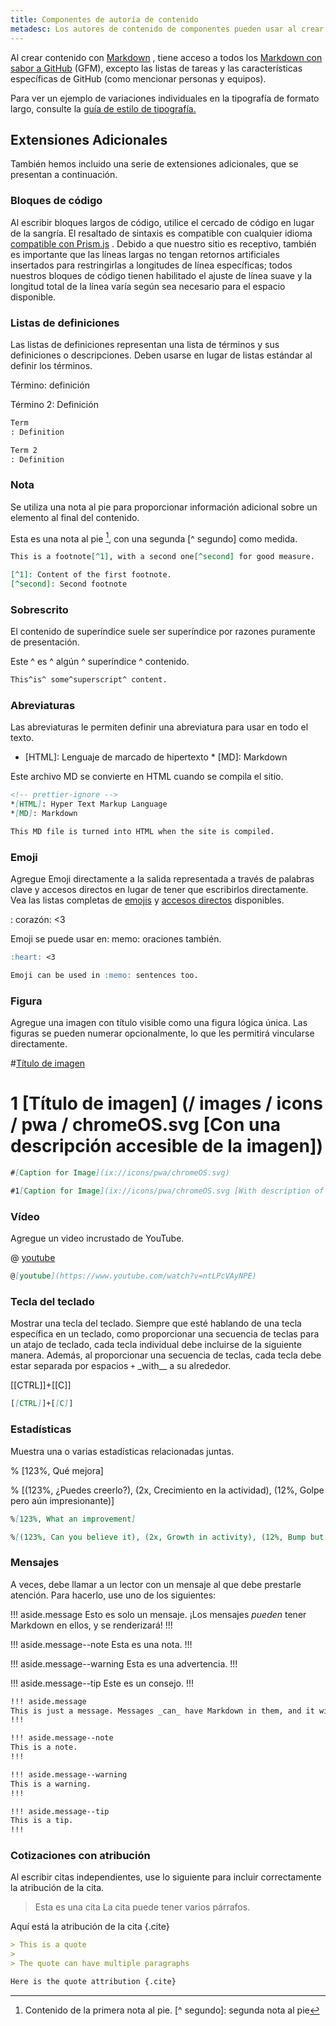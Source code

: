 ```yaml
---
title: Componentes de autoría de contenido
metadesc: Los autores de contenido de componentes pueden usar al crear contenido
---
```


Al crear contenido con [Markdown](https://guides.github.com/features/mastering-markdown/) , tiene acceso a todos los [Markdown con sabor a GitHub](https://help.github.com/en/github/writing-on-github/basic-writing-and-formatting-syntax) (GFM), excepto las listas de tareas y las características específicas de GitHub (como mencionar personas y equipos).

Para ver un ejemplo de variaciones individuales en la tipografía de formato largo, consulte la [guía de estilo de tipografía.](/{{locale.code}}/style-guide/typography)

## Extensiones Adicionales

También hemos incluido una serie de extensiones adicionales, que se presentan a continuación.

### Bloques de código

Al escribir bloques largos de código, utilice el cercado de código en lugar de la sangría. El resaltado de sintaxis es compatible con cualquier idioma [compatible con Prism.js](https://prismjs.com/#supported-languages) . Debido a que nuestro sitio es receptivo, también es importante que las líneas largas no tengan retornos artificiales insertados para restringirlas a longitudes de línea específicas; todos nuestros bloques de código tienen habilitado el ajuste de línea suave y la longitud total de la línea varía según sea necesario para el espacio disponible.

### Listas de definiciones

Las listas de definiciones representan una lista de términos y sus definiciones o descripciones. Deben usarse en lugar de listas estándar al definir los términos.

Término: definición

Término 2: Definición

```markdown {title="Sample Markdown" .code-figure}
Term
: Definition

Term 2
: Definition
```

### Nota

Se utiliza una nota al pie para proporcionar información adicional sobre un elemento al final del contenido.

Esta es una nota al pie [^ 1], con una segunda [^ segundo] como medida.

[^ 1]: Contenido de la primera nota al pie. [^ segundo]: segunda nota al pie

```markdown {title="Sample Markdown" .code-figure}
This is a footnote[^1], with a second one[^second] for good measure.

[^1]: Content of the first footnote.
[^second]: Second footnote
```

### Sobrescrito

El contenido de superíndice suele ser superíndice por razones puramente de presentación.

Este ^ es ^ algún ^ superíndice ^ contenido.

```markdown {title="Sample Markdown" .code-figure}
This^is^ some^superscript^ content.
```

### Abreviaturas

Las abreviaturas le permiten definir una abreviatura para usar en todo el texto.

<!-- prettier-ignore -->
* [HTML]: Lenguaje de marcado de hipertexto * [MD]: Markdown

Este archivo MD se convierte en HTML cuando se compila el sitio.

```markdown {title="Sample Markdown" .code-figure}
<!-- prettier-ignore -->
*[HTML]: Hyper Text Markup Language
*[MD]: Markdown

This MD file is turned into HTML when the site is compiled.
```

### Emoji

Agregue Emoji directamente a la salida representada a través de palabras clave y accesos directos en lugar de tener que escribirlos directamente. Vea las listas completas de [emojis](https://github.com/markdown-it/markdown-it-emoji/blob/master/lib/data/full.json) y [accesos directos](https://github.com/markdown-it/markdown-it-emoji/blob/master/lib/data/shortcuts.js) disponibles.

: corazón: <3

Emoji se puede usar en: memo: oraciones también.

```markdown {title="Sample Markdown" .code-figure}
:heart: <3

Emoji can be used in :memo: sentences too.
```

### Figura

Agregue una imagen con título visible como una figura lógica única. Las figuras se pueden numerar opcionalmente, lo que les permitirá vincularse directamente.

#[Título de imagen](ix://icons/pwa/chromeOS.svg)

# 1 [Título de imagen] (/ images / icons / pwa / chromeOS.svg [Con una descripción accesible de la imagen])

```markdown {title="Sample Markdown" .code-figure}
#[Caption for Image](ix://icons/pwa/chromeOS.svg)

#1[Caption for Image](ix://icons/pwa/chromeOS.svg [With description of image])
```

### Vídeo

Agregue un video incrustado de YouTube.

@ [youtube](https://www.youtube.com/watch?v=ntLPcVAyNPE)

```markdown {title="Sample Markdown" .code-figure}
@[youtube](https://www.youtube.com/watch?v=ntLPcVAyNPE)
```

### Tecla del teclado

Mostrar una tecla del teclado. Siempre que esté hablando de una tecla específica en un teclado, como proporcionar una secuencia de teclas para un atajo de teclado, cada tecla individual debe incluirse de la siguiente manera. Además, al proporcionar una secuencia de teclas, cada tecla debe estar separada por espacios `+` \_with\_\_ a su alrededor.

[[CTRL]]+[[C]]

```markdown {title="Sample Markdown" .code-figure}
[[CTRL]]+[[C]]
```

### Estadísticas

Muestra una o varias estadísticas relacionadas juntas.

% [123%, Qué mejora]

% [(123%, ¿Puedes creerlo?), (2x, Crecimiento en la actividad), (12%, Golpe pero aún impresionante)]

```markdown {title="Sample Markdown" .code-figure}
%[123%, What an improvement]

%[(123%, Can you believe it), (2x, Growth in activity), (12%, Bump but still impressive)]
```

### Mensajes

A veces, debe llamar a un lector con un mensaje al que debe prestarle atención. Para hacerlo, use uno de los siguientes:

!!! aside.message
Esto es solo un mensaje. ¡Los mensajes _pueden_ tener Markdown en ellos, y se renderizará!
!!!

!!! aside.message--note
Esta es una nota.
!!!

!!! aside.message--warning
Esta es una advertencia.
!!!

!!! aside.message--tip
Este es un consejo.
!!!

```markdown {title="Sample Markdown" .code-figure}
!!! aside.message
This is just a message. Messages _can_ have Markdown in them, and it will render as expected.
!!!

!!! aside.message--note
This is a note.
!!!

!!! aside.message--warning
This is a warning.
!!!

!!! aside.message--tip
This is a tip.
!!!
```

### Cotizaciones con atribución

Al escribir citas independientes, use lo siguiente para incluir correctamente la atribución de la cita.

> Esta es una cita
> La cita puede tener varios párrafos.

Aquí está la atribución de la cita {.cite}

```markdown {title="Sample Markdown" .code-figure}
> This is a quote
>
> The quote can have multiple paragraphs

Here is the quote attribution {.cite}
```
